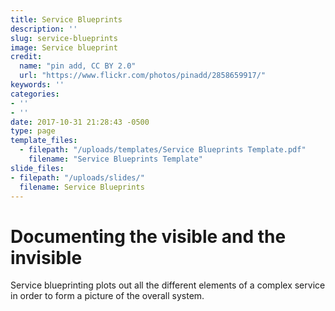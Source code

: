 ```yaml
---
title: Service Blueprints
description: ''
slug: service-blueprints
image: Service blueprint
credit:
  name: "pin add, CC BY 2.0"
  url: "https://www.flickr.com/photos/pinadd/2858659917/"
keywords: ''
categories:
- ''
- ''
date: 2017-10-31 21:28:43 -0500
type: page
template_files:
  - filepath: "/uploads/templates/Service Blueprints Template.pdf"
    filename: "Service Blueprints Template"
slide_files:
- filepath: "/uploads/slides/"
  filename: Service Blueprints
---
```

# Documenting the visible and the invisible

Service blueprinting plots out all the different elements of a complex service in order to form a picture of the overall system.
